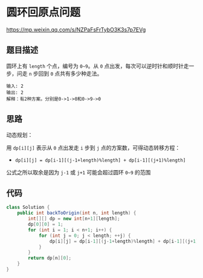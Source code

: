 # 圆环回原点问题

https://mp.weixin.qq.com/s/NZPaFsFrTybO3K3s7p7EVg

## 题目描述

圆环上有 `length` 个点，编号为 `0~9`。从 `0` 点出发，每次可以逆时针和顺时针走一步，问走 `n` 步回到 `0` 点共有多少种走法。

```
输入: 2
输出: 2
解释：有2种方案。分别是0->1->0和0->9->0
```



## 思路

动态规划：

用 `dp[i][j]` 表示从 `0` 点出发走 `i` 步到 `j` 点的方案数，可得动态转移方程：

* `dp[i][j] = dp[i-1][(j-1+length)%length] + dp[i-1][(j+1)%length]`

公式之所以取余是因为 `j-1` 或 `j+1` 可能会超过圆环 `0~9` 的范围



## 代码

```java
class Solution {
    public int backToOrigin(int n, int length) {
        int[][] dp = new int[n+1][length];
        dp[0][0] = 1;
        for (int i = 1; i < n+1; i++) {
            for (int j = 0; j < length; ++j) {
                dp[i][j] = dp[i-1][(j-1+length)%length] + dp[i-1][(j+1)%length];
            }
        }
        return dp[n][0];
    }
}
```

